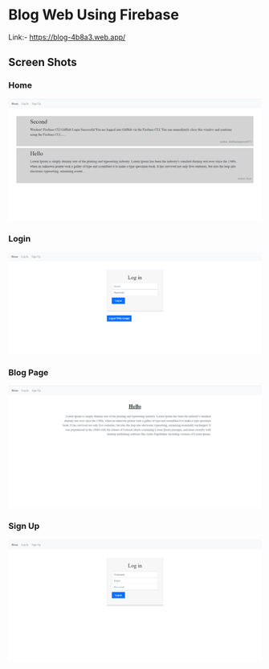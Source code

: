 # Blog Web Using Firebase
Link:- https://blog-4b8a3.web.app/

## Screen Shots
### Home 
<p align="center"><img src="./ScreenShots/1.png"></p>

### Login
<p align="center"><img src="./ScreenShots/2.png"></p>

### Blog Page

<p align="center"><img src="./ScreenShots/3.png"></p>

### Sign Up

<p align="center"><img src="./ScreenShots/4.png"></p>
